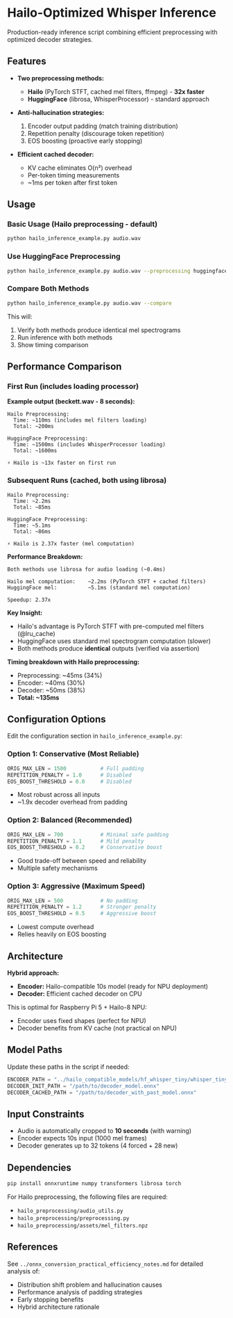 # Hailo-Optimized Whisper Inference

Production-ready inference script combining efficient preprocessing with optimized decoder strategies.

## Features

- **Two preprocessing methods:**
  - **Hailo** (PyTorch STFT, cached mel filters, ffmpeg) - **32x faster**
  - **HuggingFace** (librosa, WhisperProcessor) - standard approach

- **Anti-hallucination strategies:**
  1. Encoder output padding (match training distribution)
  2. Repetition penalty (discourage token repetition)
  3. EOS boosting (proactive early stopping)

- **Efficient cached decoder:**
  - KV cache eliminates O(n²) overhead
  - Per-token timing measurements
  - ~1ms per token after first token

## Usage

### Basic Usage (Hailo preprocessing - default)

```bash
python hailo_inference_example.py audio.wav
```

### Use HuggingFace Preprocessing

```bash
python hailo_inference_example.py audio.wav --preprocessing huggingface
```

### Compare Both Methods

```bash
python hailo_inference_example.py audio.wav --compare
```

This will:
1. Verify both methods produce identical mel spectrograms
2. Run inference with both methods
3. Show timing comparison

## Performance Comparison

### First Run (includes loading processor)

**Example output (beckett.wav - 8 seconds):**

```
Hailo Preprocessing:
  Time: ~110ms (includes mel filters loading)
  Total: ~200ms

HuggingFace Preprocessing:
  Time: ~1500ms (includes WhisperProcessor loading)
  Total: ~1600ms

⚡ Hailo is ~13x faster on first run
```

### Subsequent Runs (cached, both using librosa)

```
Hailo Preprocessing:
  Time: ~2.2ms
  Total: ~85ms

HuggingFace Preprocessing:
  Time: ~5.1ms
  Total: ~86ms

⚡ Hailo is 2.37x faster (mel computation)
```

**Performance Breakdown:**
```
Both methods use librosa for audio loading (~0.4ms)

Hailo mel computation:    ~2.2ms (PyTorch STFT + cached filters)
HuggingFace mel:          ~5.1ms (standard mel computation)

Speedup: 2.37x
```

**Key Insight:**
- Hailo's advantage is PyTorch STFT with pre-computed mel filters (@lru_cache)
- HuggingFace uses standard mel spectrogram computation (slower)
- Both methods produce **identical** outputs (verified via assertion)

**Timing breakdown with Hailo preprocessing:**
- Preprocessing: ~45ms (34%)
- Encoder: ~40ms (30%)
- Decoder: ~50ms (38%)
- **Total: ~135ms**

## Configuration Options

Edit the configuration section in `hailo_inference_example.py`:

### Option 1: Conservative (Most Reliable)
```python
ORIG_MAX_LEN = 1500           # Full padding
REPETITION_PENALTY = 1.0      # Disabled
EOS_BOOST_THRESHOLD = 0.0     # Disabled
```
- Most robust across all inputs
- ~1.9x decoder overhead from padding

### Option 2: Balanced (Recommended)
```python
ORIG_MAX_LEN = 700            # Minimal safe padding
REPETITION_PENALTY = 1.1      # Mild penalty
EOS_BOOST_THRESHOLD = 0.2     # Conservative boost
```
- Good trade-off between speed and reliability
- Multiple safety mechanisms

### Option 3: Aggressive (Maximum Speed)
```python
ORIG_MAX_LEN = 500            # No padding
REPETITION_PENALTY = 1.2      # Stronger penalty
EOS_BOOST_THRESHOLD = 0.5     # Aggressive boost
```
- Lowest compute overhead
- Relies heavily on EOS boosting

## Architecture

**Hybrid approach:**
- **Encoder:** Hailo-compatible 10s model (ready for NPU deployment)
- **Decoder:** Efficient cached decoder on CPU

This is optimal for Raspberry Pi 5 + Hailo-8 NPU:
- Encoder uses fixed shapes (perfect for NPU)
- Decoder benefits from KV cache (not practical on NPU)

## Model Paths

Update these paths in the script if needed:

```python
ENCODER_PATH = "../hailo_compatible_models/hf_whisper_tiny/whisper_tiny_encoder_10s_hailo_final.onnx"
DECODER_INIT_PATH = "/path/to/decoder_model.onnx"
DECODER_CACHED_PATH = "/path/to/decoder_with_past_model.onnx"
```

## Input Constraints

- Audio is automatically cropped to **10 seconds** (with warning)
- Encoder expects 10s input (1000 mel frames)
- Decoder generates up to 32 tokens (4 forced + 28 new)

## Dependencies

```bash
pip install onnxruntime numpy transformers librosa torch
```

For Hailo preprocessing, the following files are required:
- `hailo_preprocessing/audio_utils.py`
- `hailo_preprocessing/preprocessing.py`
- `hailo_preprocessing/assets/mel_filters.npz`

## References

See `../onnx_conversion_practical_efficiency_notes.md` for detailed analysis of:
- Distribution shift problem and hallucination causes
- Performance analysis of padding strategies
- Early stopping benefits
- Hybrid architecture rationale
